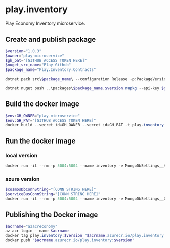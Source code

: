 # play.inventory
Play Economy Inventory microservice.

## Create and publish package
```powershell
$version="1.0.3"
$owner="play-microservice"
$gh_pat="[GITHUB ACCESS TOKEN HERE]"
$nuget_src_name="Play Github"
$package_name="Play.Inventory.Contracts"

dotnet pack src\$package_name\ --configuration Release -p:PackageVersion=$version -p:RepositoryUrl=https://github.com/$owner/play.inventory -o ..\packages

dotnet nuget push ..\packages\$package_name.$version.nupkg --api-key $gh_pat --source $nuget_src_name
```

## Build the docker image
```powershell
$env:GH_OWNER="play-microservice"
$env:GH_PAT="[GITHUB ACCESS TOKEN HERE]"
docker build --secret id=GH_OWNER --secret id=GH_PAT -t play.inventory:$version .
```

## Run the docker image
### local version
```powershell
docker run -it --rm -p 5004:5004 --name inventory -e MongoDbSettings__Host=mongo -e RabbitMQSettings__Host=rabbitmq --network playinfra_default play.inventory:$version
```
### azure version
```powershell
$cosmosDbConnString="[CONN STRING HERE]"
$serviceBusConnString="[CONN STRING HERE]"
docker run -it --rm -p 5004:5004 --name inventory -e MongoDbSettings__ConnectionString=$cosmosDbConnString -e ServiceBusSettings__ConnectionString=$serviceBusConnString -e ServiceSettings__MessageBroker="SERVICEBUS" play.inventory:$version
```

## Publishing the Docker image
```powershell
$acrname="azacreconomy"
az acr login --name $acrname
docker tag play.inventory:$version "$acrname.azurecr.io/play.inventory:$version"
docker push "$acrname.azurecr.io/play.inventory:$version"
```